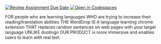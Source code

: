 [![Review Assignment Due Date](https://classroom.github.com/assets/deadline-readme-button-22041afd0340ce965d47ae6ef1cefeee28c7c493a6346c4f15d667ab976d596c.svg)](https://classroom.github.com/a/_KG6YNPd)
[![Open in Codespaces](https://classroom.github.com/assets/launch-codespace-2972f46106e565e64193e422d61a12cf1da4916b45550586e14ef0a7c637dd04.svg)](https://classroom.github.com/open-in-codespaces?assignment_repo_id=20208548)

FOR people who are learning languages 
WHO are trying to increase their reading/translation abilities
THE WordDrop IS A language learning chrome extension
THAT replaces random sentences on web pages with your target language
UNLIKE duolingo
OUR PRODUCT is more immersive and enables users to learn with real text
